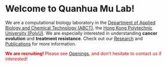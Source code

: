 ---
---
# Welcome to Quanhua Mu Lab!

We are a computational biology laboratory in the [Department of Applied Biology and Chemical Technology (ABCT)](https://www.polyu.edu.hk/abct/), the [Hong Kong Polytechnic University (PolyU)](https://www.polyu.edu.hk/). We are especially interested in understanding **cancer evolution** and **treatment resistance**. Check out our [Research](/research) and [Publications](/publications) for more information.

<span style="color:red"><strong>We are recruiting! </strong> Please see [Openings](/contact), and don't hesitate to contact us if interested!</span>
